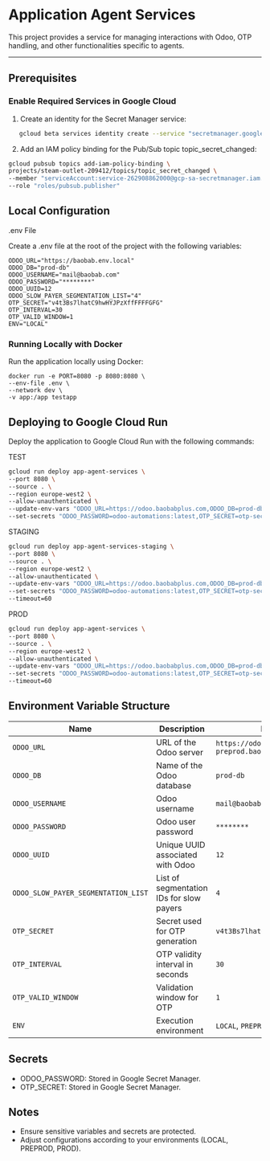# **Application Agent Services**

This project provides a service for managing interactions with Odoo, OTP handling, and other functionalities specific to agents.

---

## **Prerequisites**

### **Enable Required Services in Google Cloud**
1. Create an identity for the Secret Manager service:
```bash
   gcloud beta services identity create --service "secretmanager.googleapis.com" --project steam-outlet-209412
 ```
2. Add an IAM policy binding for the Pub/Sub topic topic_secret_changed:
```bash
gcloud pubsub topics add-iam-policy-binding \
projects/steam-outlet-209412/topics/topic_secret_changed \
--member "serviceAccount:service-262908862000@gcp-sa-secretmanager.iam.gserviceaccount.com" \
--role "roles/pubsub.publisher"
 ```
## Local Configuration
.env File

Create a .env file at the root of the project with the following variables:

```env
ODOO_URL="https://baobab.env.local"
ODOO_DB="prod-db"
ODOO_USERNAME="mail@baobab.com"
ODOO_PASSWORD="********"
ODOO_UUID=12
ODOO_SLOW_PAYER_SEGMENTATION_LIST="4"
OTP_SECRET="v4t3Bs7lhatC9hwHYJPzXffFFFFGFG"
OTP_INTERVAL=30
OTP_VALID_WINDOW=1
ENV="LOCAL"
```
### Running Locally with Docker
Run the application locally using Docker:

```
docker run -e PORT=8080 -p 8080:8080 \
--env-file .env \
--network dev \
-v app:/app testapp

```

## Deploying to Google Cloud Run
Deploy the application to Google Cloud Run with the following commands:

TEST
```bash
gcloud run deploy app-agent-services \
--port 8080 \
--source . \
--region europe-west2 \
--allow-unauthenticated \
--update-env-vars "ODOO_URL=https://odoo.baobabplus.com,ODOO_DB=prod-db,ODOO_USERNAME=automations,ODOO_UUID=12,ODOO_SLOW_PAYER_SEGMENTATION_LIST=4,OTP_INTERVAL=60,ENV=PREPROD,OTP_VALID_WINDOW=30,ACCESS_TOKEN_EXPIRE=60,REFRESH_TOKEN_EXPIRE=7,SMS_URL=https://sms-webhook-middleware-gateway-3cs15c8g.nw.gateway.dev/sms/send,ODOO_HYPERCARE_SEGMENTATION_LIST=6" \
--set-secrets "ODOO_PASSWORD=odoo-automations:latest,OTP_SECRET=otp-secret:latest,ACCESS_TOKEN_SECRET=odoo-jwt-secret:latest,ACCESS_TOKEN_SECRET=mobile-mw-access-token-secret:latest,REFRESH_TOKEN_SECRET=mobile-mw-refresh-token-secret:latest,API_KEY_SMS_REQUEST=api_key_sms_request:latest"
```
STAGING
```bash
gcloud run deploy app-agent-services-staging \
--port 8080 \
--source . \
--region europe-west2 \
--allow-unauthenticated \
--update-env-vars "ODOO_URL=https://odoo.baobabplus.com,ODOO_DB=prod-db,ODOO_USERNAME=automations,ODOO_UUID=12,ODOO_SLOW_PAYER_SEGMENTATION_LIST=4,OTP_INTERVAL=60,ENV=PROD,OTP_VALID_WINDOW=30,ACCESS_TOKEN_EXPIRE=60,REFRESH_TOKEN_EXPIRE=7,SMS_URL=https://sms-webhook-middleware-gateway-3cs15c8g.nw.gateway.dev/sms/send,ODOO_HYPERCARE_SEGMENTATION_LIST=6" \
--set-secrets "ODOO_PASSWORD=odoo-automations:latest,OTP_SECRET=otp-secret:latest,ACCESS_TOKEN_SECRET=odoo-jwt-secret:latest,ACCESS_TOKEN_SECRET=mobile-mw-access-token-secret:latest,REFRESH_TOKEN_SECRET=mobile-mw-refresh-token-secret:latest,API_KEY_SMS_REQUEST=api_key_sms_request:latest" \
--timeout=60
```

PROD
```bash
gcloud run deploy app-agent-services \
--port 8080 \
--source . \
--region europe-west2 \
--allow-unauthenticated \
--update-env-vars "ODOO_URL=https://odoo.baobabplus.com,ODOO_DB=prod-db,ODOO_USERNAME=automations,ODOO_UUID=12,ODOO_SLOW_PAYER_SEGMENTATION_LIST=4,OTP_INTERVAL=60,ENV=PROD,OTP_VALID_WINDOW=30,ACCESS_TOKEN_EXPIRE=60,REFRESH_TOKEN_EXPIRE=7,SMS_URL=https://sms-webhook-middleware-gateway-3cs15c8g.nw.gateway.dev/sms/send,ODOO_HYPERCARE_SEGMENTATION_LIST=6" \
--set-secrets "ODOO_PASSWORD=odoo-automations:latest,OTP_SECRET=otp-secret:latest,ACCESS_TOKEN_SECRET=odoo-jwt-secret:latest,ACCESS_TOKEN_SECRET=mobile-mw-access-token-secret:latest,REFRESH_TOKEN_SECRET=mobile-mw-refresh-token-secret:latest,API_KEY_SMS_REQUEST=api_key_sms_request:latest" \
--timeout=60
```
## Environment Variable Structure
| Name                           | Description                                     | Example                                |
|--------------------------------|-------------------------------------------------|----------------------------------------|
| `ODOO_URL`                     | URL of the Odoo server                          | `https://odoo-preprod.baobabplus.com`  |
| `ODOO_DB`                      | Name of the Odoo database                       | `prod-db`                              |
| `ODOO_USERNAME`                | Odoo username                                  | `mail@baobab.com`                      |
| `ODOO_PASSWORD`                | Odoo user password                             | `********`                             |
| `ODOO_UUID`                    | Unique UUID associated with Odoo               | `12`                                   |
| `ODOO_SLOW_PAYER_SEGMENTATION_LIST` | List of segmentation IDs for slow payers        | `4`                                    |
| `OTP_SECRET`                   | Secret used for OTP generation                 | `v4t3Bs7lhatC9hwHYJPzXffFFFFGFG`       |
| `OTP_INTERVAL`                 | OTP validity interval in seconds               | `30`                                   |
| `OTP_VALID_WINDOW`             | Validation window for OTP                      | `1`                                    |
| `ENV`                          | Execution environment                          | `LOCAL`, `PREPROD`                     |


## Secrets
- ODOO_PASSWORD: Stored in Google Secret Manager.
- OTP_SECRET: Stored in Google Secret Manager.
## Notes
- Ensure sensitive variables and secrets are protected.
- Adjust configurations according to your environments (LOCAL, PREPROD, PROD).
